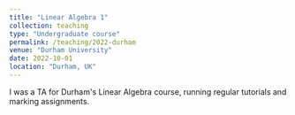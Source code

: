 ```yaml
---
title: "Linear Algebra 1"
collection: teaching
type: "Undergraduate course"
permalink: /teaching/2022-durham
venue: "Durham University"
date: 2022-10-01
location: "Durham, UK"
---
```


I was a TA for Durham's Linear Algebra course, running regular tutorials and marking assignments.